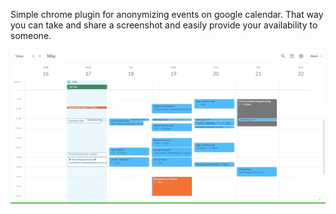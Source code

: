 Simple chrome plugin for anonymizing events on google calendar. That way you can take and share a screenshot and easily provide your availability to someone.

![Preview of anonymizer in action](./images/anonymize.gif)
